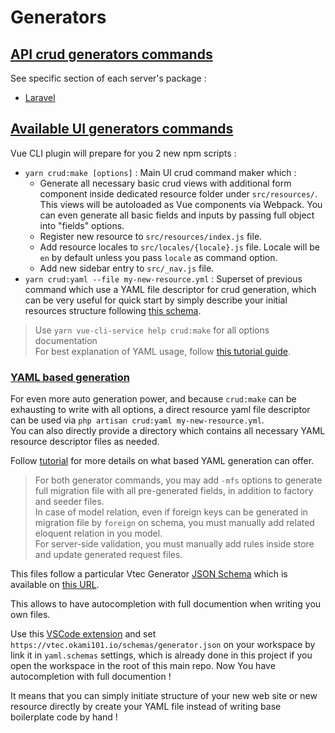 # Generators

## [API crud generators commands](#api)

See specific section of each server's package :

* [Laravel](guide/laravel#crud)

## [Available UI generators commands](#ui)

Vue CLI plugin will prepare for you 2 new npm scripts :

* `yarn crud:make [options]` : Main UI crud command maker which :
  * Generate all necessary basic crud views with additional form component inside dedicated resource folder under `src/resources/`. This views will be autoloaded as Vue components via Webpack. You can even generate all basic fields and inputs by passing full object into "fields" options.
  * Register new resource to `src/resources/index.js` file.
  * Add resource locales to `src/locales/{locale}.js` file. Locale will be `en` by default unless you pass `locale` as command option.
  * Add new sidebar entry to `src/_nav.js` file.
* `yarn crud:yaml --file my-new-resource.yml` : Superset of previous command which use a YAML file descriptor for crud generation, which can be very useful for quick start by simply describe your initial resources structure following [this schema](/schemas/generator.json).

> Use `yarn vue-cli-service help crud:make` for all options documentation  
> For best explanation of YAML usage, follow [this tutorial guide](tutorial).

### [YAML based generation](#yaml)

For even more auto generation power, and because `crud:make` can be exhausting to write with all options, a direct resource yaml file descriptor can be used via `php artisan crud:yaml my-new-resource.yml`.  
You can also directly provide a directory which contains all necessary YAML resource descriptor files as needed.

Follow [tutorial](tutorial) for more details on what based YAML generation can offer.

> For both generator commands, you may add `-mfs` options to generate full migration file with all pre-generated fields, in addition to factory and seeder files.  
> In case of model relation, even if foreign keys can be generated in migration file by `foreign` on schema, you must manually add related eloquent relation in you model.  
> For server-side validation, you must manually add rules inside store and update generated request files.

This files follow a particular Vtec Generator [JSON Schema](https://json-schema.org/) which is available on [this URL](https://vtec.okami101.io/schemas/generator.json).  

This allows to have autocompletion with full documention when writing you own files.

Use this [VSCode extension](https://marketplace.visualstudio.com/items?itemName=redhat.vscode-yaml) and set `https://vtec.okami101.io/schemas/generator.json` on your workspace by link it in `yaml.schemas` settings, which is already done in this project if you open the workspace in the root of this main repo. Now You have autocompletion with full documention !

It means that you can simply initiate structure of your new web site or new resource directly by create your YAML file instead of writing base boilerplate code by hand !
